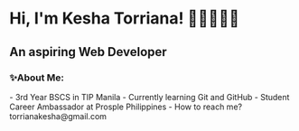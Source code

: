 

<h1>Hi, I'm Kesha Torriana! 👋🏻👩🏼‍💻 </h1>
<h2>An aspiring Web Developer</h2>

<h3>✨About Me:</h3>
- 3rd Year BSCS in TIP Manila
- Currently learning Git and GitHub 
- Student Career Ambassador at Prosple Philippines
- How to reach me? torrianakesha@gmail.com


